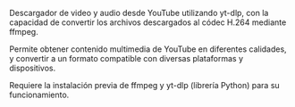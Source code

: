 Descargador de video y audio desde YouTube utilizando yt-dlp, con la capacidad de convertir los archivos descargados al códec H.264 mediante ffmpeg.

Permite obtener contenido multimedia de YouTube en diferentes calidades, y convertir a un formato compatible con diversas plataformas y dispositivos.

Requiere la instalación previa de ffmpeg y yt-dlp (librería Python) para su funcionamiento.
